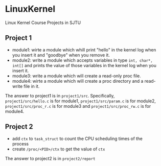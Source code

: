 # LinuxKernel
Linux Kernel Course Projects in SJTU

## Project 1
* module1: wirte a module which whill print "hello" in the kernel log when you insert it and "goodbye" when you remove it.
* module2: write a module which accepts variables in type ```int, char*, int[]``` and prints the value of those variables in the kernel log when you insert it.
* module3: write a module which will create a read-only proc file.
* module4: wirte a module which will create a proc directory and a read-write file in it.

The answer to project1 is in ```project1/src```. Specifically, ```project1/src/hello.c``` is for module1, ```project1/src/param.c``` is for module2, ```project1/src/proc_r.c``` is for module3 and ```project1/src/proc_rw.c``` is for module4.

## Project 2

* add ```ctx``` to ```task_struct``` to count the CPU scheduling times of the process
* create ```/proc/<PID>/ctx``` to get the value of ```ctx```

The answer to project2 is in ```project2/report```
